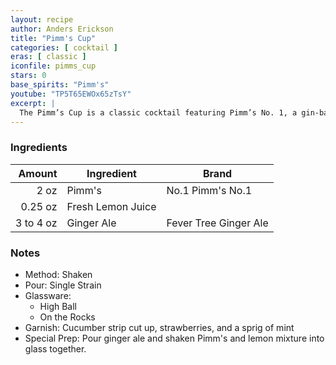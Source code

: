 ```yaml
---
layout: recipe
author: Anders Erickson
title: "Pimm's Cup"
categories: [ cocktail ]
eras: [ classic ]
iconfile: pimms_cup
stars: 0
base_spirits: "Pimm's"
youtube: "TP5T65EWOx65zTsY"
excerpt: |
  The Pimm’s Cup is a classic cocktail featuring Pimm’s No. 1, a gin-based liqueur. Mix it with lemon and ginger ale for ultimate refreshment.
---
```


### Ingredients

|    Amount | Ingredient        | Brand                 |
| --------: | ----------------- | --------------------- |
|      2 oz | Pimm's            | No.1 Pimm's No.1      |
|   0.25 oz | Fresh Lemon Juice |
| 3 to 4 oz | Ginger Ale        | Fever Tree Ginger Ale |

### Notes

- Method: Shaken
- Pour: Single Strain
- Glassware:
  - High Ball
  - On the Rocks
- Garnish: Cucumber strip cut up, strawberries, and a sprig of mint
- Special Prep: Pour ginger ale and shaken Pimm's and lemon mixture into glass together.
